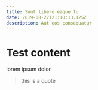 ```yaml
---
title: Sunt libero eaque fu
date: 2019-08-27T21:10:13.125Z
description: Aut eos consequatur
---
```

 
# Test content

lorem ipsum dolor

> this is a quote
 
